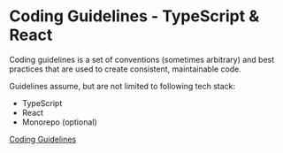 # Coding Guidelines - TypeScript & React

Coding guidelines is a set of conventions (sometimes arbitrary) and best practices that are used to create consistent, maintainable code.

Guidelines assume, but are not limited to following tech stack:

- TypeScript
- React
- Monorepo (optional)

[Coding Guidelines](./coding-guidelines.md)
